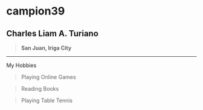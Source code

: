 # campion39
## Charles Liam A. Turiano
> **San Juan, Iriga City**
---
My Hobbies
> Playing Online Games

> Reading Books

> Playing Table Tennis
